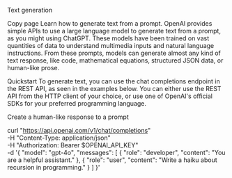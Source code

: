 Text generation

Copy page
Learn how to generate text from a prompt.
OpenAI provides simple APIs to use a large language model to generate text from a prompt, as you might using ChatGPT. These models have been trained on vast quantities of data to understand multimedia inputs and natural language instructions. From these prompts, models can generate almost any kind of text response, like code, mathematical equations, structured JSON data, or human-like prose.

Quickstart
To generate text, you can use the chat completions endpoint in the REST API, as seen in the examples below. You can either use the REST API from the HTTP client of your choice, or use one of OpenAI's official SDKs for your preferred programming language.

Create a human-like response to a prompt

curl "https://api.openai.com/v1/chat/completions" \
    -H "Content-Type: application/json" \
    -H "Authorization: Bearer $OPENAI_API_KEY" \
    -d '{
        "model": "gpt-4o",
        "messages": [
            {
                "role": "developer",
                "content": "You are a helpful assistant."
            },
            {
                "role": "user",
                "content": "Write a haiku about recursion in programming."
            }
        ]
    }'
